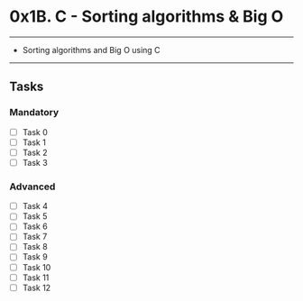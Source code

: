 # 0x1B. C - Sorting algorithms & Big O

---
* Sorting algorithms and Big O using C
---

## Tasks
### Mandatory
- [ ] Task 0
- [ ] Task 1
- [ ] Task 2
- [ ] Task 3

### Advanced
- [ ] Task 4
- [ ] Task 5
- [ ] Task 6
- [ ] Task 7
- [ ] Task 8
- [ ] Task 9
- [ ] Task 10
- [ ] Task 11
- [ ] Task 12
